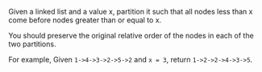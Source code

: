 Given a linked list and a value x, partition it such that all nodes less than x come before nodes greater than or equal to x.

You should preserve the original relative order of the nodes in each of the two partitions.

For example,
    Given `1->4->3->2->5->2` and `x = 3`,
    return `1->2->2->4->3->5`.
